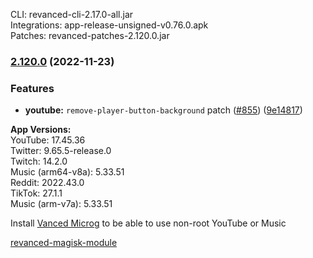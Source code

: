CLI: revanced-cli-2.17.0-all.jar  
Integrations: app-release-unsigned-v0.76.0.apk  
Patches: revanced-patches-2.120.0.jar  

### [2.120.0](https://github.com/revanced/revanced-patches/compare/v2.119.0...v2.120.0) (2022-11-23)
### Features
* **youtube:** `remove-player-button-background` patch ([#855](https://github.com/revanced/revanced-patches/issues/855)) ([9e14817](https://github.com/revanced/revanced-patches/commit/9e14817fd2ef29b9f3ec161d74ab972ba19066b0))

  
**App Versions:**  
YouTube: 17.45.36  
Twitter: 9.65.5-release.0  
Twitch: 14.2.0  
Music (arm64-v8a): 5.33.51  
Reddit: 2022.43.0  
TikTok: 27.1.1  
Music (arm-v7a): 5.33.51  

Install [Vanced Microg](https://github.com/TeamVanced/VancedMicroG/releases) to be able to use non-root YouTube or Music  

[revanced-magisk-module](https://github.com/j-hc/revanced-magisk-module)  
